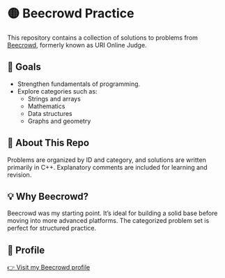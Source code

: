 # 🟡 Beecrowd Practice

This repository contains a collection of solutions to problems from [Beecrowd](https://www.beecrowd.com.br/), formerly known as URI Online Judge.

## 🎯 Goals
- Strengthen fundamentals of programming.
- Explore categories such as:
  - Strings and arrays
  - Mathematics
  - Data structures
  - Graphs and geometry

## 🧩 About This Repo
Problems are organized by ID and category, and solutions are written primarily in C++. Explanatory comments are included for learning and revision.

## 💡 Why Beecrowd?
Beecrowd was my starting point. It’s ideal for building a solid base before moving into more advanced platforms. The categorized problem set is perfect for structured practice.

## 📎 Profile
[👉 Visit my Beecrowd profile](https://judge.beecrowd.com/pt/profile/757141)
